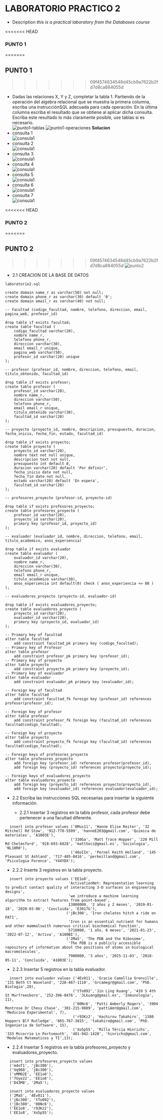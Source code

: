 # LABORATORIO PRACTICO 2
* Description
*this is a practical laboratory from the  Databases course*

<<<<<<< HEAD
### PUNTO 1
=======
## PUNTO 1
>>>>>>> 09f4574634548d45cb9a7622b2fd7d8ca884055d

* Dadas las relaciones X, Y y Z, completar la tabla 1. Partiendo de la operación del algebra relacional que se muestra la primera columna, escriba una instrucciónSQL adecuada para cada operación. En la última columna escriba el resultado que se obtiene al aplicar dicha consulta. Escriba este resultado lo más claramente posible, use tablas si es necesario.\
![punto1-tablas](imgs/tablasp1.jpeg)
![punto1-operaciones](imgs/operaciones.jpeg)
**Solucion**
* consulta 1\
![consula1](imgs/sol1.png)
* consulta 2\
![consula1](imgs/sol2.png)
* consulta 3\
![consula1](imgs/sol3.png)
* consulta 4\
![consula1](imgs/sol4.png)
* consulta 5\
![consula1](imgs/sol5.png)
* consulta 6\
![consula1](imgs/sol6.png)
* consulta 7\
![consula1](imgs/sol7.png)



<<<<<<< HEAD
### PUNTO 2
=======
## PUNTO 2
>>>>>>> 09f4574634548d45cb9a7622b2fd7d8ca884055d
![punto2](imgs/punto2.png)


* 2.1 CREACION DE LA BASE DE DATOS
```
laboratorio2.sql

create domain name_r as varchar(50) not null;
create domain phone_r as varchar(30) default '0';
create domain email_r as varchar(40) not null;

-- facultad (codigo_facultad, nombre, telefono, direccion, email, pagina_web, profesor_id)

drop table if exists facultad;
create table facultad (
    codigo_facultad varchar(20),
    nombre name_r,
    telefono phone_r,
    direccion varchar(30),
    email email_r unique,
    pagina_web varchar(50),
    profesor_id varchar(20) unique
);

-- profesor (profesor_id, nombre, direccion, telefono, email, titulo_obtenido, facultad_id)

drop table if exists profesor;
create table profesor (
    profesor_id varchar(20),
    nombre name_r,
    direccion varchar(50),
    telefono phone_r,
    email email_r unique,
    titulo_obtenido varchar(30),
    facultad_id varchar(20)
);

-- proyecto (proyecto_id, nombre, descripcion, presupuesto, duracion, fecha_inicio, fecha_fin, estado, facultad_id)

drop table if exists proyecto;
create table proyecto (
    proyecto_id varchar(20),
    nombre text not null unique,
    descripcion text not null,
    presupuesto int default 0,
    duracion varchar(20) default 'Por definir',
    fecha_inicio date not null,
    fecha_fin date not null,
    estado varchar(20) default 'En espera',
    facultad_id varchar(20)
);

-- profesores_proyecto (profesor-id, proyecto-id)

drop table if exists profesores_proyecto;
create table profesores_proyecto (
    profesor_id varchar(20),
    proyecto_id varchar(20),
    primary key (profesor_id, proyecto_id)
);

-- evaluador (evaluador_id, nombre, direccion, telefono, email, titulo_academico, anos_experiencia)

drop table if exists evaluador
create table evaluador (
    evaluador_id varchar(20),
    nombre name_r,
    direccion varchar(30),
    telefono phone_r,
    email email_r unique,
    titulo_academico varchar(30),
    anos_experiencia int default(0) check ( anos_experiencia <= 80 )
);

-- evaluadores_proyecto (proyecto-id, evaluador-id)

drop table if exists evaluadores_proyecto;
create table evaluadores_proyecto (
    proyecto_id varchar(20),
    evaluador_id varchar(20),
    primary key (proyecto_id, evaluador_id)
);

-- Primary key of facultad
alter table facultad
    add constraint facultad_pk primary key (codigo_facultad);
-- Primary key of Profesor
alter table profesor
    add constraint profesor_pk primary key (profesor_id);
-- Primary key of proyecto
alter table proyecto
    add constraint proyecto_pk primary key (proyecto_id);
-- Primary key of evaluador
alter table evaluador
    add constraint evaluador_pk primary key (evaluador_id);

-- Foreign key of facultad
alter table facultad
    add constraint facultad_fk foreign key (profesor_id) references profesor(profesor_id);

-- Foreign key of profesor
alter table profesor
    add constraint profesor_fk foreign key (facultad_id) references facultad(codigo_facultad);

-- Foreign key of proyecto
alter table proyecto
    add constraint proyecto_fk foreign key (facultad_id) references facultad(codigo_facultad);

-- Foreign keys of profesores_proyecto
alter table profesores_proyecto
    add foreign key (profesor_id) references profesor(profesor_id),
    add foreign key (proyecto_id) references proyecto(proyecto_id);

-- Foreign keys of evaluadores_proyecto
alter table evaluadores_proyecto
    add foreign key (proyecto_id) references proyecto(proyecto_id),
    add foreign key (evaluador_id) references evaluador(evaluador_id);

 ```

* 2.2 Escriba las instrucciones SQL necesarias para insertar la siguiente información.

  * 2.2.1 Insertar 3 registros en la tabla profesor, cada profesor debe pertenecer a una facultad diferente.
```
  insert into profesor values ('8Mus11', 'Hanne Elise Reiter', '32 Mitchell Rd Stow', '912-778-5509', 'hanneE203@gmail.com', 'Quimica de materiales', 'A1003E'),
                              ('330Ga', 'Matt Trace Hopper', '220 Mill Rd Chelmsford', '918-693-6828', 'mattSoci@gmail.es', 'Sociologia', 'NL10R0'),
                              ('46oIIn', 'Pernel Keith Holland', '145 Pleasant St Ashland', '717-485-0416', 'perkeilland@gmail.com', 'Psicologia Forence', 'Y44YDX');
```

  * 2.2.2 Inserte 3 registros en la tabla proyecto.
```
  insert into proyecto values ('EE1o8',
                             'ActivationNet: Representation learning to predict contact quality of interacting 3-D surfaces in engineering designs',
                             'we introduce a machine learning algorithm to extract features from point-based',
                             13000000, '2 años y 2 meses', '2019-01-18', '2020-03-06', 'Concluida', 'E3017G'),
                            ('jBc300', 'Iron chelates hitch a ride on PAT1',
                             'Iron is an essential nutrient for humans and other mammalswith numerous critical biochemical function',
                             5710000, '1 año, 6 meses', '2021-01-23', '2022-07-12', 'Activa', 'A100BI'),
                            ('2Ma5', 'The PDB and the Ribosome',
                             'The PDB is a publicly accessible repository of information about the positions of atoms in biological macromolecules',
                             7900000, '3 años', '2015-11-03', '2018-05-11', 'Concluida', 'A1003E');
```
   * 2.2.3 Insertar 5 registros en la tabla evaluador.
```
  insert into evaluador values ('4Ev011', 'Gracie Camellia Grenville', '131 Beth Ct Waveland', '228-467-1110', 'Grcamegr@gmail.com', 'PhD. Biologia',20),
                               ('tTo092','Jin Ling Kuang', '419 S 4th St Murfreesboro', '252-396-8476', 'JLkuang@gmail.es', 'Inmunología', 11),
                               ('00Nc6', 'Patti Amberly Rogers', '3904 Montrose Dr Chevy Chase', '301-215-9889', 'pattiAmr@gmail.com', 'Medicina Experimental', 7),
                               ('r93Kz2', 'Hachirou Takahiro', '1380 Hoppers Blf Rutledge', '865-767-3815', 'takahiro@gmail.com', 'PhD. Ingenieria de Software', 15),
                               ('Xo5p55', 'Milla Tércia Hinrichs', '333 Mccorrie Ln Portsmouth', '401-942-1428', 'hinrichs@gmail.com', 'Modelos Matematicos y TI',13);
```

  * 2.2.4 Insertar 5 registros en la tabla profesores_proyecto y evaluadores_proyecto.

```
  insert into profesores_proyecto values
  ('m4nT1', 'jBc300'),
  ('Uq980', 'jBc300'),
  ('sMM02E', 'EE1o8'),
  ('7Uye22', 'EE1o8'),
  ('D43M8', '2Ma5');

  insert into evaluadores_proyecto values
  ('2Ma5', '4Ev011'),
  ('jBc300', 'tTo092'),
  ('jBc300', '00Nc6'),
  ('EE1o8', 'r93Kz2'),
  ('EE1o8', 'Xo5p55');
```
